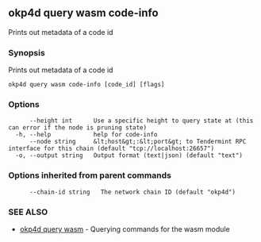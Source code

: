 ## okp4d query wasm code-info

Prints out metadata of a code id

### Synopsis

Prints out metadata of a code id

```
okp4d query wasm code-info [code_id] [flags]
```

### Options

```
      --height int      Use a specific height to query state at (this can error if the node is pruning state)
  -h, --help            help for code-info
      --node string     &lt;host&gt;:&lt;port&gt; to Tendermint RPC interface for this chain (default "tcp://localhost:26657")
  -o, --output string   Output format (text|json) (default "text")
```

### Options inherited from parent commands

```
      --chain-id string   The network chain ID (default "okp4d")
```

### SEE ALSO

* [okp4d query wasm](okp4d_query_wasm.md)	 - Querying commands for the wasm module

